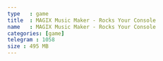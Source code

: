 ```yaml
---
type   : game
title  : MAGIX Music Maker - Rocks Your Console
name   : MAGIX Music Maker - Rocks Your Console
categories: [game]
telegram : 1058
size : 495 MB
---
```



